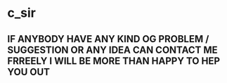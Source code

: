 # c_sir
## IF ANYBODY HAVE ANY KIND OG PROBLEM / SUGGESTION OR ANY IDEA CAN CONTACT ME FRREELY I WILL BE MORE THAN HAPPY TO HEP YOU OUT
